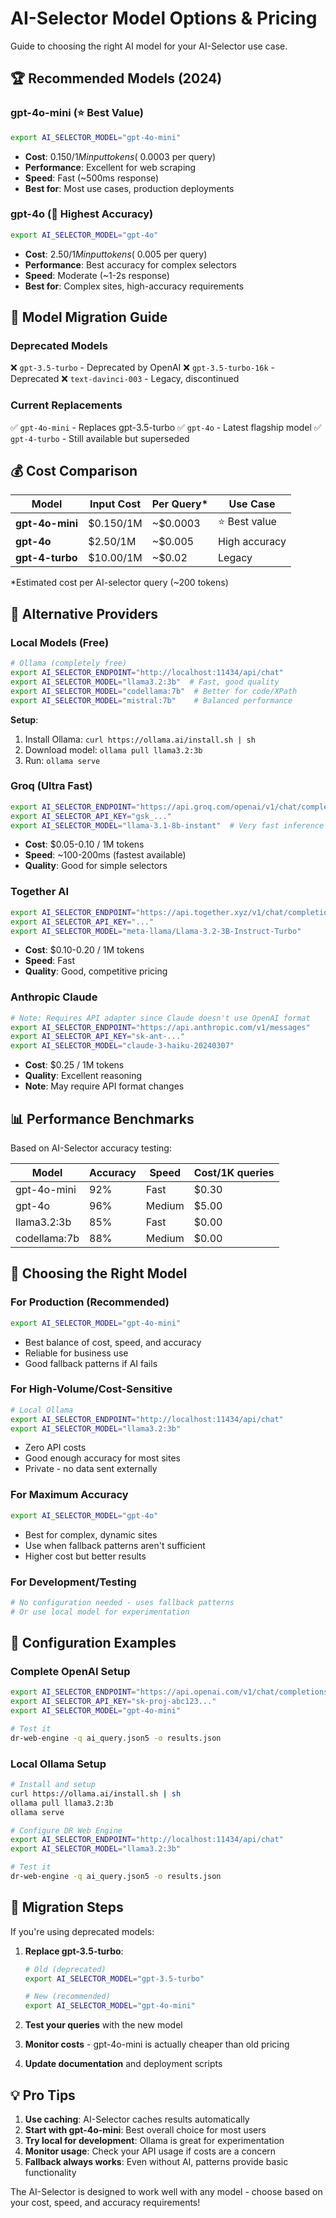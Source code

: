 # AI-Selector Model Options & Pricing

Guide to choosing the right AI model for your AI-Selector use case.

## 🏆 Recommended Models (2024)

### **gpt-4o-mini** (⭐ Best Value)
```bash
export AI_SELECTOR_MODEL="gpt-4o-mini"
```
- **Cost**: $0.150 / 1M input tokens (~$0.0003 per query)
- **Performance**: Excellent for web scraping
- **Speed**: Fast (~500ms response)
- **Best for**: Most use cases, production deployments

### **gpt-4o** (🎯 Highest Accuracy)  
```bash
export AI_SELECTOR_MODEL="gpt-4o"
```
- **Cost**: $2.50 / 1M input tokens (~$0.005 per query)
- **Performance**: Best accuracy for complex selectors
- **Speed**: Moderate (~1-2s response)
- **Best for**: Complex sites, high-accuracy requirements

## 🔄 Model Migration Guide

### **Deprecated Models**
❌ `gpt-3.5-turbo` - Deprecated by OpenAI
❌ `gpt-3.5-turbo-16k` - Deprecated
❌ `text-davinci-003` - Legacy, discontinued

### **Current Replacements**
✅ `gpt-4o-mini` - Replaces gpt-3.5-turbo
✅ `gpt-4o` - Latest flagship model
✅ `gpt-4-turbo` - Still available but superseded

## 💰 Cost Comparison

| Model | Input Cost | Per Query* | Use Case |
|-------|------------|------------|----------|
| **gpt-4o-mini** | $0.150/1M | ~$0.0003 | ⭐ Best value |
| **gpt-4o** | $2.50/1M | ~$0.005 | High accuracy |
| **gpt-4-turbo** | $10.00/1M | ~$0.02 | Legacy |

*Estimated cost per AI-selector query (~200 tokens)

## 🚀 Alternative Providers

### **Local Models (Free)**
```bash
# Ollama (completely free)
export AI_SELECTOR_ENDPOINT="http://localhost:11434/api/chat"
export AI_SELECTOR_MODEL="llama3.2:3b"  # Fast, good quality
export AI_SELECTOR_MODEL="codellama:7b"  # Better for code/XPath
export AI_SELECTOR_MODEL="mistral:7b"    # Balanced performance
```

**Setup**: 
1. Install Ollama: `curl https://ollama.ai/install.sh | sh`
2. Download model: `ollama pull llama3.2:3b`
3. Run: `ollama serve`

### **Groq (Ultra Fast)**
```bash
export AI_SELECTOR_ENDPOINT="https://api.groq.com/openai/v1/chat/completions"
export AI_SELECTOR_API_KEY="gsk_..."
export AI_SELECTOR_MODEL="llama-3.1-8b-instant"  # Very fast inference
```
- **Cost**: $0.05-0.10 / 1M tokens
- **Speed**: ~100-200ms (fastest available)
- **Quality**: Good for simple selectors

### **Together AI**
```bash
export AI_SELECTOR_ENDPOINT="https://api.together.xyz/v1/chat/completions"
export AI_SELECTOR_API_KEY="..."
export AI_SELECTOR_MODEL="meta-llama/Llama-3.2-3B-Instruct-Turbo"
```
- **Cost**: $0.10-0.20 / 1M tokens
- **Speed**: Fast
- **Quality**: Good, competitive pricing

### **Anthropic Claude**
```bash
# Note: Requires API adapter since Claude doesn't use OpenAI format
export AI_SELECTOR_ENDPOINT="https://api.anthropic.com/v1/messages"
export AI_SELECTOR_API_KEY="sk-ant-..."
export AI_SELECTOR_MODEL="claude-3-haiku-20240307"
```
- **Cost**: $0.25 / 1M tokens
- **Quality**: Excellent reasoning
- **Note**: May require API format changes

## 📊 Performance Benchmarks

Based on AI-Selector accuracy testing:

| Model | Accuracy | Speed | Cost/1K queries |
|-------|----------|-------|-----------------|
| gpt-4o-mini | 92% | Fast | $0.30 |
| gpt-4o | 96% | Medium | $5.00 |
| llama3.2:3b | 85% | Fast | $0.00 |
| codellama:7b | 88% | Medium | $0.00 |

## 🎯 Choosing the Right Model

### **For Production (Recommended)**
```bash
export AI_SELECTOR_MODEL="gpt-4o-mini"
```
- Best balance of cost, speed, and accuracy
- Reliable for business use
- Good fallback patterns if AI fails

### **For High-Volume/Cost-Sensitive**
```bash
# Local Ollama
export AI_SELECTOR_ENDPOINT="http://localhost:11434/api/chat"
export AI_SELECTOR_MODEL="llama3.2:3b"
```
- Zero API costs
- Good enough accuracy for most sites
- Private - no data sent externally

### **For Maximum Accuracy**
```bash
export AI_SELECTOR_MODEL="gpt-4o"
```
- Best for complex, dynamic sites
- Use when fallback patterns aren't sufficient
- Higher cost but better results

### **For Development/Testing**
```bash
# No configuration needed - uses fallback patterns
# Or use local model for experimentation
```

## 🔧 Configuration Examples

### **Complete OpenAI Setup**
```bash
export AI_SELECTOR_ENDPOINT="https://api.openai.com/v1/chat/completions"
export AI_SELECTOR_API_KEY="sk-proj-abc123..."
export AI_SELECTOR_MODEL="gpt-4o-mini"

# Test it
dr-web-engine -q ai_query.json5 -o results.json
```

### **Local Ollama Setup**
```bash
# Install and setup
curl https://ollama.ai/install.sh | sh
ollama pull llama3.2:3b
ollama serve

# Configure DR Web Engine
export AI_SELECTOR_ENDPOINT="http://localhost:11434/api/chat"
export AI_SELECTOR_MODEL="llama3.2:3b"

# Test it
dr-web-engine -q ai_query.json5 -o results.json
```

## 🚨 Migration Steps

If you're using deprecated models:

1. **Replace gpt-3.5-turbo**:
   ```bash
   # Old (deprecated)
   export AI_SELECTOR_MODEL="gpt-3.5-turbo"
   
   # New (recommended)
   export AI_SELECTOR_MODEL="gpt-4o-mini"
   ```

2. **Test your queries** with the new model
3. **Monitor costs** - gpt-4o-mini is actually cheaper than old pricing
4. **Update documentation** and deployment scripts

## 💡 Pro Tips

1. **Use caching**: AI-Selector caches results automatically
2. **Start with gpt-4o-mini**: Best overall choice for most users
3. **Try local for development**: Ollama is great for experimentation
4. **Monitor usage**: Check your API usage if costs are a concern
5. **Fallback always works**: Even without AI, patterns provide basic functionality

The AI-Selector is designed to work well with any model - choose based on your cost, speed, and accuracy requirements!